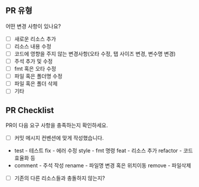 
## PR 유형
어떤 변경 사항이 있나요?

- [ ] 새로운 리소스 추가
- [ ] 리소스 내용 수정
- [ ] 코드에 영향을 주지 않는 변경사항(오타 수정, 탭 사이즈 변경, 변수명 변경)
- [ ] 주석 추가 및 수정
- [ ] fmt 혹은 오타 수정
- [ ] 파일 혹은 폴더명 수정
- [ ] 파일 혹은 폴더 삭제
- [ ] 기타

## PR Checklist
PR이 다음 요구 사항을 충족하는지 확인하세요.

- [ ] 커밋 메시지 컨벤션에 맞게 작성했습니다.
- test - 테스트 fix - 에러 수정 style - fmt 명령 feat - 리소스 추가 refactor - 코드 효율화 등
- comment - 주석 작성 rename - 파일명 변경 혹은 위치이동 remove - 파일삭제

- [ ] 기존의 다른 리소스들과 충돌하지 않는지?


